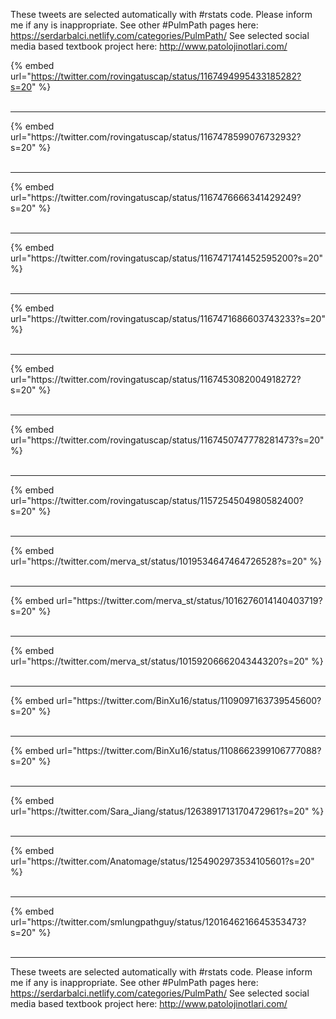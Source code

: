 

These tweets are selected automatically with #rstats code. Please inform me if any is inappropriate.
See other #PulmPath pages here: https://serdarbalci.netlify.com/categories/PulmPath/ 
See selected social media based textbook project here: http://www.patolojinotlari.com/

{% embed url="https://twitter.com/rovingatuscap/status/1167494995433185282?s=20" %}<br>
<br>
<hr>
{% embed url="https://twitter.com/rovingatuscap/status/1167478599076732932?s=20" %}<br>
<br>
<hr>
{% embed url="https://twitter.com/rovingatuscap/status/1167476666341429249?s=20" %}<br>
<br>
<hr>
{% embed url="https://twitter.com/rovingatuscap/status/1167471741452595200?s=20" %}<br>
<br>
<hr>
{% embed url="https://twitter.com/rovingatuscap/status/1167471686603743233?s=20" %}<br>
<br>
<hr>
{% embed url="https://twitter.com/rovingatuscap/status/1167453082004918272?s=20" %}<br>
<br>
<hr>
{% embed url="https://twitter.com/rovingatuscap/status/1167450747778281473?s=20" %}<br>
<br>
<hr>
{% embed url="https://twitter.com/rovingatuscap/status/1157254504980582400?s=20" %}<br>
<br>
<hr>
{% embed url="https://twitter.com/merva_st/status/1019534647464726528?s=20" %}<br>
<br>
<hr>
{% embed url="https://twitter.com/merva_st/status/1016276014140403719?s=20" %}<br>
<br>
<hr>
{% embed url="https://twitter.com/merva_st/status/1015920666204344320?s=20" %}<br>
<br>
<hr>
{% embed url="https://twitter.com/BinXu16/status/1109097163739545600?s=20" %}<br>
<br>
<hr>
{% embed url="https://twitter.com/BinXu16/status/1108662399106777088?s=20" %}<br>
<br>
<hr>
{% embed url="https://twitter.com/Sara_Jiang/status/1263891713170472961?s=20" %}<br>
<br>
<hr>
{% embed url="https://twitter.com/Anatomage/status/1254902973534105601?s=20" %}<br>
<br>
<hr>
{% embed url="https://twitter.com/smlungpathguy/status/1201646216645353473?s=20" %}<br>
<br>
<hr>


These tweets are selected automatically with #rstats code. Please inform me if any is inappropriate.
See other #PulmPath pages here: https://serdarbalci.netlify.com/categories/PulmPath/ 
See selected social media based textbook project here: http://www.patolojinotlari.com/
